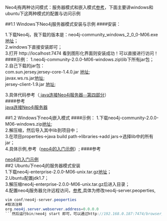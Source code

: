 Neo4j有两种访问模式：服务器模式和嵌入模式[参考](http://docs.neo4j.org.cn/deployment-scenarios.html)，下面主要讲windows和ubuntu下这两种模式的配置与访问示例

##1.1 Windows下Neo4j服务器模式安装与示例
####安装：

1.下载Neo4j，我下载的版本是：neo4j-community_windows_2_0_0-M06.exe [地址](http://www.neo4j.org/download)；  
2.windows下直接安装即可；  
3.打开 http://localhost:7474 看到图形化界面则安装成功！可以直接进行访问！
####示例：
1.neo4j-community-2.0.0-M06-windows.zip\lib下所有jar包；  
2.自己下载的jar包：  
    com.sun.jersey.jersey-core-1.4.0.jar [地址](http://www.java2s.com/Code/Jar/c/Downloadcomsunjerseyjerseycore140jar.htm);    
    javax.ws.rs.jar[地址](http://www.java2s.com/Code/Jar/j/Downloadjavaxwsrsjar.htm);  
    jersey-client-1.9.jar [地址](http://www.java2s.com/Code/Jar/j/Downloadjerseyclient19jar.htm);  

3.具体代码参考（[ java连接Neo4j服务器--第四部分](http://blog.csdn.net/adam_wzs/article/details/8622250)）  
####参考  
[ java连接Neo4j服务器](http://blog.csdn.net/adam_wzs/article/details/8622250)  

##1.2 Windows下neo4j嵌入模式
####示例：
1.下载neo4j-community-2.0.0-M06-windows.zip[地址](http://www.neo4j.org/download);  
2.解压缩，然后导入其中lib到项目中；  
3.在项目properties->java build path->libraries->add jars->选择lib中的所有jar；  
4.具体示例,参考（[neo4j的入门示例](http://blog.csdn.net/cfeibiao/article/details/6842944)）;
####参考  

[neo4j的入门示例](http://blog.csdn.net/cfeibiao/article/details/6842944)  
##2 Ubuntu下neo4j的服务器模式安装  
1.下载neo4j-enterprise-2.0.0-M06-unix.tar.gz[地址](http://www.neo4j.org/download)；    
2.Ubuntu配置jdk1.7；  
3.解压缩neo4j-enterprise-2.0.0-M06-unix.tar.gz后进入目录；  
4.配置neo4j服务器允许远程访问，[参考](http://blog.fens.me/nosql-neo4j-intro/),具体为修改neo4j-server.peoperties,
```java
vim conf/neo4j-server.peoperties
#取消注释
org.neo4j.server.webserver.address=0.0.0.0
```然后运行bin/neo4j start 即可，可以通过http://192.168.0.187:7474/browser/ 访问。
